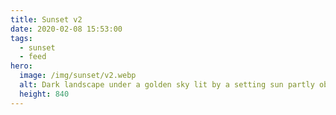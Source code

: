 ```yaml
---
title: Sunset v2
date: 2020-02-08 15:53:00
tags:
  - sunset
  - feed
hero:
  image: /img/sunset/v2.webp
  alt: Dark landscape under a golden sky lit by a setting sun partly obscured by clouds.
  height: 840
---
```

